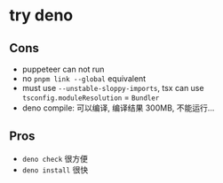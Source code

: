 # try deno

## Cons

- puppeteer can not run
- no `pnpm link --global` equivalent
- must use `--unstable-sloppy-imports`, tsx can use `tsconfig.moduleResolution` = `Bundler`
- deno compile: 可以编译, 编译结果 300MB, 不能运行...

## Pros

- `deno check` 很方便
- `deno install` 很快
